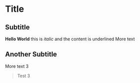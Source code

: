# Title
## Subtitle
**Hello World** this is *italic* and the content is underlined
More text
## Another Subtitle
More text 3
> Test 3
